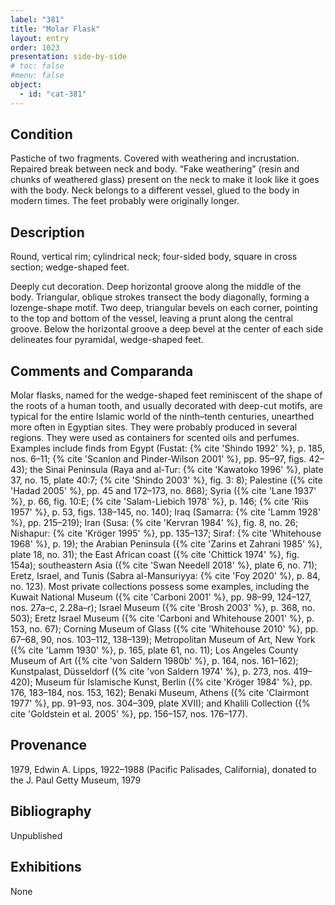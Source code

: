 ```yaml
---
label: "381"
title: "Molar Flask"
layout: entry
order: 1023
presentation: side-by-side
# toc: false
#menu: false 
object:
  - id: "cat-381"
---
```


## Condition

Pastiche of two fragments. Covered with weathering and incrustation. Repaired break between neck and body. “Fake weathering” (resin and chunks of weathered glass) present on the neck to make it look like it goes with the body. Neck belongs to a different vessel, glued to the body in modern times. The feet probably were originally longer.

## Description

Round, vertical rim; cylindrical neck; four-sided body, square in cross section; wedge-shaped feet.

Deeply cut decoration. Deep horizontal groove along the middle of the body. Triangular, oblique strokes transect the body diagonally, forming a lozenge-shape motif. Two deep, triangular bevels on each corner, pointing to the top and bottom of the vessel, leaving a prunt along the central groove. Below the horizontal groove a deep bevel at the center of each side delineates four pyramidal, wedge-shaped feet.

## Comments and Comparanda

Molar flasks, named for the wedge-shaped feet reminiscent of the shape of the roots of a human tooth, and usually decorated with deep-cut motifs, are typical for the entire Islamic world of the ninth–tenth centuries, unearthed more often in Egyptian sites. They were probably produced in several regions. They were used as containers for scented oils and perfumes. Examples include finds from Egypt (Fustat: {% cite 'Shindo 1992' %}, p. 185, nos. 6–11; {% cite 'Scanlon and Pinder-Wilson 2001' %}, pp. 95–97, figs. 42–43); the Sinai Peninsula (Raya and al-Tur: {% cite 'Kawatoko 1996' %}, plate 37, no. 15, plate 40:7; {% cite 'Shindo 2003' %}, fig. 3: 8); Palestine ({% cite 'Hadad 2005' %}, pp. 45 and 172–173, no. 868); Syria ({% cite 'Lane 1937' %}, p. 66, fig. 10:E; {% cite 'Salam-Liebich 1978' %}, p. 146; {% cite 'Riis 1957' %}, p. 53, figs. 138–145, no. 140); Iraq (Samarra: {% cite 'Lamm 1928' %}, pp. 215–219); Iran (Susa: {% cite 'Kervran 1984' %}, fig. 8, no. 26; Nishapur: {% cite 'Kröger 1995' %}, pp. 135–137; Siraf: {% cite 'Whitehouse 1968' %}, p. 19); the Arabian Peninsula ({% cite 'Zarins et Zahrani 1985' %}, plate 18, no. 31); the East African coast ({% cite 'Chittick 1974' %}, fig. 154a); southeastern Asia ({% cite 'Swan Needell 2018' %}, plate 6, no. 71); Eretz, Israel, and Tunis (Sabra al-Mansuriyya: {% cite 'Foy 2020' %}, p. 84, no. 123). Most private collections possess some examples, including the Kuwait National Museum ({% cite 'Carboni 2001' %}, pp. 98–99, 124–127, nos. 27a–c, 2.28a–r); Israel Museum ({% cite 'Brosh 2003' %}, p. 368, no. 503); Eretz Israel Museum ({% cite 'Carboni and Whitehouse 2001' %}, p. 153, no. 67); Corning Museum of Glass ({% cite 'Whitehouse 2010' %}, pp. 67–68, 90, nos. 103–112, 138–139); Metropolitan Museum of Art, New York ({% cite 'Lamm 1930' %}, p. 165, plate 61, no. 11); Los Angeles County Museum of Art ({% cite 'von Saldern 1980b' %}, p. 164, nos. 161–162); Kunstpalast, Düsseldorf ({% cite 'von Saldern 1974' %}, p. 273, nos. 419–420); Museum für Islamische Kunst, Berlin ({% cite 'Kröger 1984' %}, pp. 176, 183–184, nos. 153, 162); Benaki Museum, Athens ({% cite 'Clairmont 1977' %}, pp. 91–93, nos. 304–309, plate XVII); and Khalili Collection ({% cite 'Goldstein et al. 2005' %}, pp. 156–157, nos. 176–177).

## Provenance

1979, Edwin A. Lipps, 1922–1988 (Pacific Palisades, California), donated to the J. Paul Getty Museum, 1979

## Bibliography

Unpublished

## Exhibitions

None